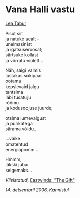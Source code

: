 # Vana Halli vastu

[Lea Tabur](./)

Pisut siit  
ja natuke sealt -  
unelmasinist  
ja igatsuseroosat;  
särtsuke kollast  
ja võrratu violett...

Näh, saigi valmis  
lustakas sokipaar  
ootama  
kepslevaid jalgu  
tantsima  
läbi tusatuju  
rõõmu  
ja kodusoojuse juurde;

otsima lumevalgust  
ja purikatega  
särama võidu...

...väike  
omatehtud  
energiapomm...

Hmmm,  
läkski juba  
selgemaks...

_Viisistatud,_ [Eastwinds: "The Gift"](https://eastwinds.bandcamp.com/track/the-gift-2)

_14. detsembril 2006, Kannistul_

